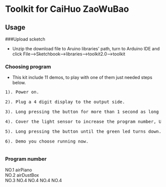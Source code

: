 # Toolkit for CaiHuo ZaoWuBao 
## Usage
###Upload scketch
* Unzip the download file to Aruino libraries' path, turn to Arduino IDE and click File-->Sketchbook-->libraries-->toolkit2.0-->toolkit<br>

### Choosing program
* This kit include 11 demos, to play with one of them just needed steps below. <br>
<pre>
1). Power on.<br>
2). Plug a 4 digit display to the output side.  <br>
3). Long pressing the button for more than 1 second as long as you see the green led light up at the bottom-right . <br>
4). Cover the light sensor to increase the program number, Uncover when see the program number you want. <br>
5). Long pressing the button until the green led turns down. <br>
6). Demo you choose running now. <br>
</pre>

### Program number
NO.1 airPiano <br>
NO.2 airDustBox <br>
NO.3
NO.4
NO.4
NO.4
NO.4
